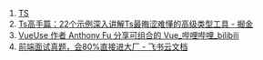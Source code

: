 1. [TS](https://github.com/SCUTBrothers/typescript-challenges-with-category)
2. [Ts高手篇：22个示例深入讲解Ts最晦涩难懂的高级类型工具 - 掘金](https://juejin.cn/post/6994102811218673700?utm_source=gold_browser_extension)
3. [VueUse 作者 Anthony Fu 分享可组合的 Vue_哔哩哔哩_bilibili](https://www.bilibili.com/video/BV1x54y1V7H6?p=1&share_medium=android&share_plat=android&share_session_id=bd4e3480-e5ea-4fca-9c0e-0b48f2ec1c83&share_source=COPY&share_tag=s_i&timestamp=1641794134&unique_k=J1caBEJ)
4. [前端面试真题，会80%直接进大厂 - 飞书云文档](https://bytedance.feishu.cn/base/app8Ok6k9qafpMkgyRbfgxeEnet?table=tblEnSV2PNAajtWE&view=vewJHSwJVd)
